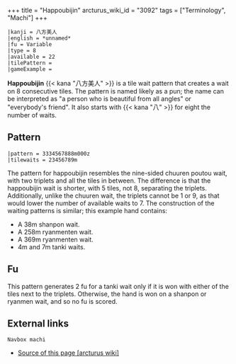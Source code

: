 +++
title = "Happoubijin"
arcturus_wiki_id = "3092"
tags = ["Terminology", "Machi"]
+++

```machi
|kanji = 八方美人
|english = *unnamed*
|fu = Variable
|type = 8
|available = 22
|tilePattern =
|gameExample =
```

**Happoubijin** {{< kana "八方美人" >}} is a tile wait pattern that creates a wait on 8 consecutive tiles. The pattern is named likely as a pun; the name can be interpreted as "a person who is beautiful from all angles" or "everybody's friend". It also starts with {{< kana "八" >}} for eight the number of waits.

## Pattern

```machi
|pattern = 3334567888m000z
|tilewaits = 23456789m
```

The pattern for happoubijin resembles the nine-sided chuuren poutou wait, with two triplets and all the tiles in between. The difference is that the happoubijin wait is shorter, with 5 tiles, not 8, separating the triplets. Additionally, unlike the chuuren wait, the triplets cannot be 1 or 9, as that would lower the number of available waits to 7. The construction of the waiting patterns is similar; this example hand contains:

  - A 38m shanpon wait.
  - A 258m ryanmenten wait.
  - A 369m ryanmenten wait.
  - 4m and 7m tanki waits.

## Fu

This pattern generates 2 fu for a tanki wait only if it is won with either of the tiles next to the triplets. Otherwise, the hand is won on a shanpon or ryanmen wait, and so no fu is scored.

## External links

```Navbox machi```
- [Source of this page [arcturus wiki]](http://arcturus.su/wiki/Happoubijin)
